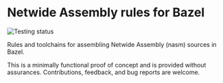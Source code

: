 # Netwide Assembly rules for Bazel

![Testing status](https://github.com/morganwl/rules_nasm/actions/workflows/tests.yaml/badge.svg)

Rules and toolchains for assembling Netwide Assembly (nasm) sources in
Bazel.

This is a minimally functional proof of concept and is provided without
assurances. Contributions, feedback, and bug reports are welcome.